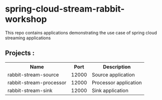 # spring-cloud-stream-rabbit-workshop

This repo contains applications demonstrating the use case of spring cloud streaming applications 


## Projects : 

<table>
 <tr>
   <th>Name</th>
   <th>Port</th>
   <th>Description</th>
 </tr>
 <tr>
   <td>rabbit-stream-source</td>
   <td>12000</td>
    <td> Source application </td>
 </tr>
 <tr>
   <td>rabbit-stream-processor</td>
   <td>12000</td>
    <td> Processor application </td>
 </tr>
  <tr>
   <td>rabbit-stream-sink</td>
   <td>12000</td>
    <td> Sink application </td>
 </tr>



</table>
